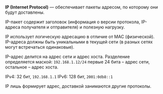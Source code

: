 **IP (Internet Protocol)** — обеспечивает пакеты адресом, по которому они будут доставлены.

IP-пакет содержит заголовок (информация о версии протокола, IP-адреса получателя и отправителя) и полезную нагрузку.

IP использует логическую адресацию в отличие от MAC (физической). IP-адреса должны быть уникальными в текущей сети (в разных сетях могут встречаться одинаковые).

IP-адрес делится на адрес сети и адрес хоста. Разделение определяется маской:
`192.168.1.12/24` первые 24 бита – адрес сети, остальное – адрес хоста.

IPv4: 32 бит, `192.168.1.1`
IPv6: 128 бит, `2001:0db8::1`

IP лишь формирует адрес, доставкой занимаются другие протоколы.